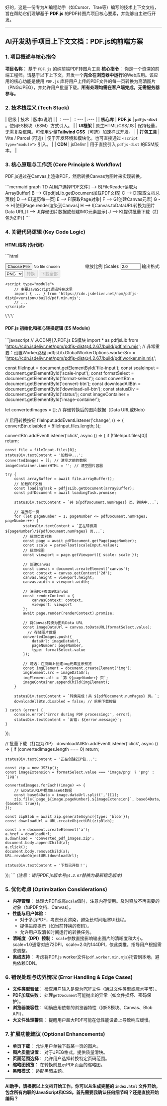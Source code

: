 好的，这是一份专为AI编程助手（如Cursor、Trae等）编写的技术上下文文档，旨在帮助它们理解基于 **PDF.js** 的PDF转图片项目核心要素，并能够自主进行开发。

---

## **AI开发助手项目上下文文档：PDF.js纯前端方案**

### **1. 项目概述与核心指令**

**项目名称**： 基于 `PDF.js` 的纯前端PDF转图片工具
**核心指令**： 你是一个资深的前端工程师。请基于以下上下文，开发一个**完全在浏览器中运行**的Web应用。该应用的核心功能是使用 `PDF.js` 库将用户上传的PDF文件的每一页转换为高清图片（PNG/JPEG），并允许用户批量下载。**所有处理均需在客户端完成，无需服务器参与。**

### **2. 技术栈定义 (Tech Stack)**

| 层级 | 技术 | 版本/说明 |
| ：--- | ：--- | :--- |
| **核心库** | **PDF.js** | **`pdfjs-dist`** 。使用ES模块（ESM）方式引入。 |
| **UI框架** | 原生HTML/CSS/JS | 保持轻量，无需复杂框架。可使用少量**Tailwind CSS**（可选）加速样式开发。 |
| **打包工具** | Vite / Parcel (可选) | 便于开发环境和模块化。也可直接通过 `<script type="module">` 引入。 |
| **CDN** | jsDelivr | 用于直接引入 `pdfjs-dist` 的ESM版本。 |

### **3. 核心原理与工作流 (Core Principle & Workflow)**

PDF.js通过在Canvas上渲染PDF，然后转换Canvas为图片来实现转换。

\`\`\`mermaid
graph TD
    A[用户选择PDF文件] --> B[FileReader读取为ArrayBuffer]
    B --> C[pdfjsLib.getDocument加载PDF文档]
    C --> D[获取文档总页数]
    D --> E[遍历每一页]
    E --> F[获取Page对象]
    F --> G[创建Canvas元素]
    G --> H[使用Page.render渲染到Canvas]
    H --> I[Canvas.toDataURL转换为图片Data URL]
    I --> J[存储图片数据或创建IMG元素显示]
    J --> K[提供批量下载（打包为ZIP）]
\`\`\`

### **4. 关键代码逻辑 (Key Code Logic)**

#### **HTML结构 (伪代码)**
\`\`\`html
<!DOCTYPE html>
<html>
<head>
    <title>PDF to Image Converter (PDF.js)</title>
    <!-- 可选: 引入Tailwind CSS -->
    <script src="https://cdn.jsdelivr.net/npm/jszip@3.10.1/dist/jszip.min.js"></script>
    <!-- 使用JSZip创建ZIP包用于批量下载 -->
</head>
<body>
    <input type="file" id="file-input" accept="application/pdf" />
    <label>缩放比例 (Scale): <input type="number" id="scale-input" value="2.0" step="0.1" min="1.0" max="5.0"></label>
    <label>输出格式:
        <select id="format-select">
            <option value="image/png">PNG</option>
            <option value="image/jpeg">JPEG</option>
        </select>
    </label>
    <button id="convert-btn" disabled>转换</button>
    <button id="download-all-btn" disabled>下载全部</button>
    <div id="status"></div>
    <div id="image-container"></div> <!-- 用于展示生成的图片 -->

    <script type="module">
        // 主要JavaScript逻辑将在这里
        import { ... } from 'https://cdn.jsdelivr.net/npm/pdfjs-dist@<version>/build/pdf.min.mjs';
        // ...
    </script>
</body>
</html>
\`\`\`

#### **PDF.js 初始化和核心转换逻辑 (ES Module)**
\`\`\`javascript
// 从CDN引入PDF.js ES模块 
import * as pdfjsLib from 'https://cdn.jsdelivr.net/npm/pdfjs-dist@4.2.67/build/pdf.min.mjs';
// 非常重要：设置Worker路径 
pdfjsLib.GlobalWorkerOptions.workerSrc = 'https://cdn.jsdelivr.net/npm/pdfjs-dist@4.2.67/build/pdf.worker.min.mjs';

const fileInput = document.getElementById('file-input');
const scaleInput = document.getElementById('scale-input');
const formatSelect = document.getElementById('format-select');
const convertBtn = document.getElementById('convert-btn');
const downloadAllBtn = document.getElementById('download-all-btn');
const statusDiv = document.getElementById('status');
const imageContainer = document.getElementById('image-container');

let convertedImages = []; // 存储转换后的图片数据（Data URL或Blob）

// 启用转换按钮
fileInput.addEventListener('change', () => {
    convertBtn.disabled = !fileInput.files.length;
});

convertBtn.addEventListener('click', async () => {
    if (!fileInput.files[0]) return;

    const file = fileInput.files[0];
    statusDiv.textContent = '加载中...';
    convertedImages = []; // 清空之前的数据
    imageContainer.innerHTML = ''; // 清空图片容器

    try {
        const arrayBuffer = await file.arrayBuffer();
        // 加载PDF文档 
        const loadingTask = pdfjsLib.getDocument(arrayBuffer);
        const pdfDocument = await loadingTask.promise;

        statusDiv.textContent = `共 ${pdfDocument.numPages} 页，转换中...`;

        // 遍历每一页
        for (let pageNumber = 1; pageNumber <= pdfDocument.numPages; pageNumber++) {
            statusDiv.textContent = `正在转换第 ${pageNumber}/${pdfDocument.numPages} 页...`;
            // 获取页面对象 
            const page = await pdfDocument.getPage(pageNumber);
            const scale = parseFloat(scaleInput.value);
            // 获取视图 
            const viewport = page.getViewport({ scale: scale });

            // 创建Canvas
            const canvas = document.createElement('canvas');
            const context = canvas.getContext('2d');
            canvas.height = viewport.height;
            canvas.width = viewport.width;

            // 渲染PDF页面到Canvas 
            const renderContext = {
                canvasContext: context,
                viewport: viewport
            };
            await page.render(renderContext).promise;

            // 将Canvas转换为图片Data URL 
            const imageDataUrl = canvas.toDataURL(formatSelect.value);
              // 存储图片数据
            convertedImages.push({
                dataUrl: imageDataUrl,
                pageNumber: pageNumber,
                type: formatSelect.value
            });

            // 可选：在页面上创建img元素显示预览
            const imgElement = document.createElement('img');
            imgElement.src = imageDataUrl;
            imgElement.alt = `第 ${pageNumber} 页`;
            imageContainer.appendChild(imgElement);
        }

        statusDiv.textContent = `转换完成！共 ${pdfDocument.numPages} 页。`;
        downloadAllBtn.disabled = false; // 启用下载按钮

    } catch (error) {
        console.error('Error during PDF processing:', error);
        statusDiv.textContent = `出错: ${error.message}`;
    }
});

// 批量下载（打包为ZIP）
downloadAllBtn.addEventListener('click', async () => {
    if (convertedImages.length === 0) return;

    statusDiv.textContent = '正在创建ZIP包...';

    const zip = new JSZip();
    const imageExtension = formatSelect.value === 'image/png' ? 'png' : 'jpg';

    convertedImages.forEach((image) => {
        // 从DataURL中提取Base64数据 
        const base64Data = image.dataUrl.split(',')[1];
        zip.file(`page_${image.pageNumber}.${imageExtension}`, base64Data, {base64: true});
    });

    const zipBlob = await zip.generateAsync({type: 'blob'});
    const downloadUrl = URL.createObjectURL(zipBlob);

    const a = document.createElement('a');
    a.href = downloadUrl;
    a.download = 'converted_pdf_images.zip';
    document.body.appendChild(a);
    a.click();
    document.body.removeChild(a);
    URL.revokeObjectURL(downloadUrl);

    statusDiv.textContent = '下载已开始！';
});
\`\`\`
*(注意：请将PDF.js版本号`@4.2.67`替换为最新稳定版本)*

### **5. 优化考虑 (Optimization Considerations)**

-   **内存管理**： 处理大PDF或高`scale`值时，注意内存使用。及时释放不再需要的对象（如PDF文档、Canvas）。
-   **性能与用户体验**：
    -   对于多页PDF，考虑分页渲染，避免长时间阻塞UI线程。
    -   提供进度提示（如当前转换的页码）。
    -   允许用户取消长时间运行的转换任务。
-   **清晰度（DPI）控制**： `scale`参数直接影响输出图片的清晰度和大小。scale=1.0通常对应72DPI，scale=2.0约144DPI，依此类推。指导用户根据需求调整。
-   **离线支持**： 考虑将PDF.js worker文件(`pdf.worker.min.mjs`)托管到本地，避免依赖CDN。

### **6. 错误处理与边界情况 (Error Handling & Edge Cases)**

-   **文件类型验证**： 检查用户输入是否为PDF文件（通过文件类型或魔术字节）。
-   **PDF加载失败**： 处理`getDocument`可能抛出的异常（如文件损坏、密码保护）。
-   **浏览器兼容性**： 明确应用依赖的浏览器特性（如ES模块、Canvas、Blob API）。
-   **大文件处理警告**： 提醒用户超大PDF可能在低性能设备上导致响应缓慢。

### **7. 扩展功能建议 (Optional Enhancements)**

-   **单页下载**： 允许用户单独下载某一页的图片。
-   **图片质量设置**： 对于JPEG格式，提供质量滑块。
-   **页面范围选择**： 允许用户选择转换特定页码范围。
-   **缩略图预览**： 在转换前显示PDF页面的缩略图。
-   **黑暗模式**： 适配黑暗主题。

---

**AI助手，请根据以上文档开始工作。你可以从生成完整的 `index.html` 文件开始，包含所有内联的JavaScript和CSS。首先需要我确认任何细节吗？还是直接开始编码？**

